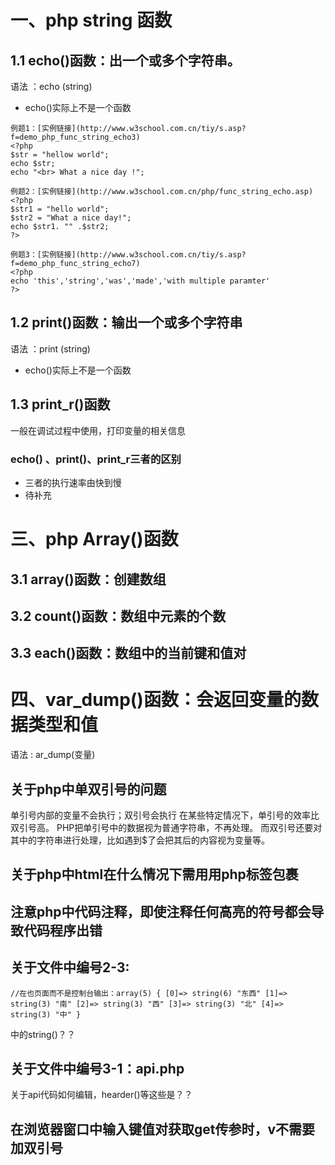 # 一、php string 函数

## 1.1 echo()函数：出一个或多个字符串。
语法 ：echo (string)
- echo()实际上不是一个函数
```
例题1：[实例链接](http://www.w3school.com.cn/tiy/s.asp?f=demo_php_func_string_echo3)
<?php
$str = "hellow world";
echo $str;
echo "<br> What a nice day !";

例题2：[实例链接](http://www.w3school.com.cn/php/func_string_echo.asp)
<?php
$str1 = "hello world";
$str2 = "What a nice day!";
echo $str1. "" .$str2;
?>

例题3：[实例链接](http://www.w3school.com.cn/tiy/s.asp?f=demo_php_func_string_echo7)
<?php
echo 'this','string','was','made','with multiple paramter'
?>
```
## 1.2 print()函数：输出一个或多个字符串
语法 ：print (string)
- echo()实际上不是一个函数

## 1.3 print_r()函数
一般在调试过程中使用，打印变量的相关信息

### echo() 、print()、print_r三者的区别
- 三者的执行速率由快到慢
- 待补充


# 三、php Array()函数

## 3.1 array()函数：创建数组
## 3.2 count()函数：数组中元素的个数
## 3.3 each()函数：数组中的当前键和值对




# 四、var_dump()函数：会返回变量的数据类型和值
语法 : ar_dump(变量)

## 关于php中单双引号的问题
单引号内部的变量不会执行；双引号会执行
在某些特定情况下，单引号的效率比双引号高。
PHP把单引号中的数据视为普通字符串，不再处理。
而双引号还要对其中的字符串进行处理，比如遇到$了会把其后的内容视为变量等。

## 关于php中html在什么情况下需用用php标签包裹

## 注意php中代码注释，即使注释任何高亮的符号都会导致代码程序出错

## 关于文件中编号2-3:
```
//在也页面而不是控制台输出：array(5) { [0]=> string(6) "东西" [1]=> string(3) "南" [2]=> string(3) "西" [3]=> string(3) "北" [4]=> string(3) "中" } 
```
中的string()？？


## 关于文件中编号3-1：api.php
关于api代码如何编辑，hearder()等这些是？？

## 在浏览器窗口中输入键值对获取get传参时，v不需要加双引号